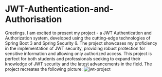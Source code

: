 # JWT-Authentication-and-Authorisation
Greetings, I am excited to present my project - a JWT Authentication and Authorization system, developed using the cutting-edge technologies of Spring Boot 3 and Spring Security 6. The project showcases my proficiency in the implementation of JWT security, providing robust protection for sensitive information and allowing only authorized access. This project is perfect for both students and professionals seeking to expand their knowledge of JWT security and the latest advancements in the field. The project recreates the following picture: ![jwt-project](https://user-images.githubusercontent.com/87601009/216807891-d5d54ccd-ce06-4708-95cb-a9837e405b0e.jpg)
